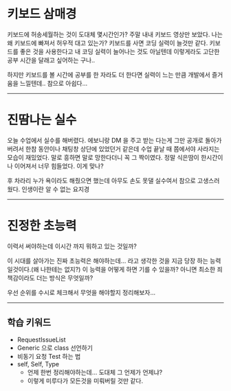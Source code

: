 # 키보드 삼매경

 키보드에 허송세월하는 것이 도대체 몇시간인가? 주말 내내 키보드 영상만 보았다. 
나는 왜 키보드에 빠져서 허우적 대고 있는가? 키보드를 사면 코딩 실력이 늘것만 같다. 
키보드를 좋은 것을 사용한다고 내 코딩 실력이 늘어나는 것도 아닐텐데 
이렇게라도 고단한 공부 시간을 달래고 싶어하는 구나.. 

 하지만 키보드를 볼 시간에 공부를 한 자라도 더 한다면 실력이 느는 만큼 개발에서 
즐거움을 느낄텐데.. 참으로 아쉽다...

---

# 진땀나는 실수

 오늘 수업에서 실수를 해버렸다. 에보니랑 DM 을 주고 받는 다는게 그만 공개로 돌아가버려서
한참 동안이나 채팅창 상단에 있었던거 같은데 수업 끝날 때 쯤에서야 사라지는 모습이 재밌었다. 
말로 흥하면 말로 망한다더니 꼭 그 짝이였다. 정말 식은땀이 한시간이나 이어져서 너무 힘들었다. 
이게 맞나?

후 차라리 누가 욕이라도 해줬으면 했는데 아무도 손도 못댈 실수여서 참으로 고생스러웠다. 
인생이란 알 수 없는 요지경


---

# 진정한 초능력

이력서 써야하는데 이시간 까지 뭐하고 있는 것일까?

이 시대를 살아가는 진짜 초능력은 해야하는데... 라고 
생각한 것을 지금 당장 하는 능력일것이다.(왜 나한테는 없지?) 
이 능력을 어떻게 하면 기를 수 있을까? 
아니면 최소한 죄책감이라도 더는 방식은 무엇일까?

우선 순위를 수시로 체크해서 무엇을 해야할지 정리해보자...

---

## 학습 키워드 

* RequestIssueList
* Generic 으로 class 선언하기
* 비동기 요청 Test 하는 법
* self, Self, Type 
    * 언제 한번 정리해야하는데... 도대체 그 언제가 언제냐?
    * 이렇게 미루다가 모든것을 미뤄버릴 것만 같다.


